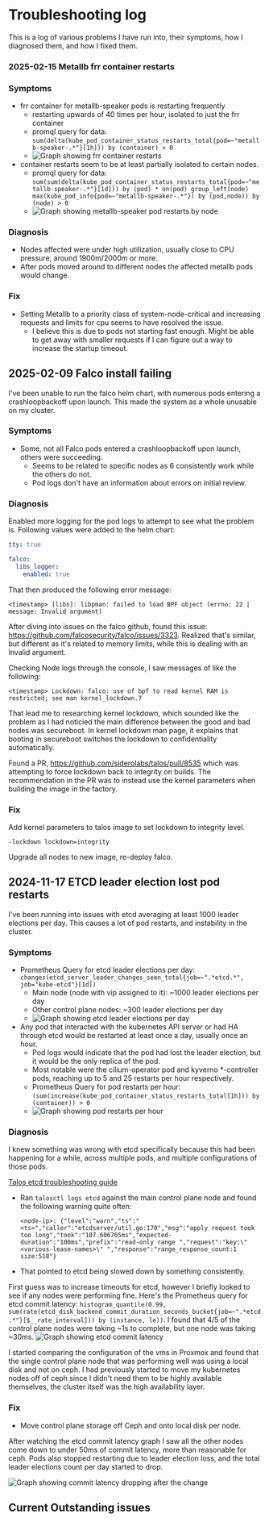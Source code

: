 # Troubleshooting log

This is a log of various problems I have run into, their symptoms, how I diagnosed them, and how I fixed them.

### 2025-02-15 Metallb frr container restarts

### Symptoms

- frr container for metallb-speaker pods is restarting frequently
    - restarting upwards of 40 times per hour, isolated to just the frr container
    - promql query for data: `sum(delta(kube_pod_container_status_restarts_total{pod=~"metallb-speaker-.*"}[1h])) by (container) > 0`
    - ![Graph showing frr container restarts](./images/2025-02-11-pod-restarts-frr-symptom.png)
- container restarts seem to be at least partially isolated to certain nodes.
    - promql query for data: `sum(sum(delta(kube_pod_container_status_restarts_total{pod=~"metallb-speaker-.*"}[1d])) by (pod) * on(pod) group_left(node) max(kube_pod_info{pod=~"metallb-speaker-.*"}) by (pod,node)) by (node) > 0`
    - ![Graph showing metallb-speaker pod restarts by node](./images/2025-02-11-pod-restarts-by-node-symptom.png)

### Diagnosis

- Nodes affected were under high utilization, usually close to CPU pressure, around 1900m/2000m or more.
- After pods moved around to different nodes the affected metallb pods would change.

### Fix

- Setting Metallb to a priority class of system-node-critical and increasing requests and limits for cpu seems to have resolved the issue.
    - I believe this is due to pods not starting fast enough. Might be able to get away with smaller requests if I can figure out a way to increase the startup timeout.

## 2025-02-09 Falco install failing

I've been unable to run the falco helm chart, with numerous pods entering a crashloopbackoff upon launch.
This made the system as a whole unusable on my cluster.

### Symptoms

- Some, not all Falco pods entered a crashloopbackoff upon launch, others were succeeding.
    - Seems to be related to specific nodes as 6 consistently work while the others do not.
    - Pod logs don't have an information about errors on initial review.

### Diagnosis

Enabled more logging for the pod logs to attempt to see what the problem is.
Following values were added to the helm chart:
```yaml
tty: true

falco:
  libs_logger:
    enabled: true
```

That then produced the following error message:

```
<timestamp> [libs]: libpman: failed to load BPF object (errno: 22 | message: Invalid argument)
```

After diving into issues on the falco github, found this issue: <https://github.com/falcosecurity/falco/issues/3323>.
Realized that's similar, but different as it's related to memory limits, while this is dealing with an Invalid argument.

Checking Node logs through the console, I saw messages of like the following:

```
<timestamp> Lockdown: falco: use of bpf to read kernel RAM is restricted; see man kernel_lockdown.7
```

That lead me to researching kernel lockdown, which sounded like the problem as I had noticied the main difference between the good and bad nodes was secureboot.
In kernel lockdown man page, it explains that booting in secureboot switches the lockdown to confidentiality automatically.

Found a PR, <https://github.com/siderolabs/talos/pull/8535> which was attempting to force lockdown back to integrity on builds.
The recommendation in the PR was to instead use the kernel parameters when building the image in the factory.

### Fix

Add kernel parameters to talos image to set lockdown to integrity level.
```
-lockdown lockdown=integrity
```

Upgrade all nodes to new image, re-deploy falco.


## 2024-11-17 ETCD leader election lost pod restarts

I've been running into issues with etcd averaging at least 1000 leader elections per day.
This causes a lot of pod restarts, and instability in the cluster.

### Symptoms

- Prometheus Query for etcd leader elections per day: `changes(etcd_server_leader_changes_seen_total{job=~".*etcd.*", job="kube-etcd"}[1d])`
  - Main node (node with vip assigned to it): ~1000 leader elections per day
  - Other control plane nodes: ~300 leader elections per day
  - ![Graph showing etcd leader elections per day](./images/2024-11-17-leader-elections-per-day.png "etcd leader elections per day")
- Any pod that interacted with the kubernetes API server or had HA through etcd would be restarted at least once a day, usually once an hour.
  - Pod logs would indicate that the pod had lost the leader election, but it would be the only replica of the pod.
  - Most notable were the cilium-operator pod and kyverno *-controller pods, reaching up to 5 and 25 restarts per hour respectively.
  - Prometheus Query for pod restarts per hour: `(sum(increase(kube_pod_container_status_restarts_total[1h])) by (container)) > 0`
  - ![Graph showing pod restarts per hour](./images/2024-11-17-pod-restarts-troubleshooting.png "Pod restarts per hour")

### Diagnosis

I knew something was wrong with etcd specifically because this had been happening for a while, across multiple pods, and multiple configurations of those pods.

[Talos etcd troubleshooting guide](https://www.talos.dev/v1.8/guides/troubleshooting/etcd/)
  - Ran `talosctl logs etcd` against the main control plane node and found the following warning quite often:
    ```
    <node-ip>: {"level":"warn","ts":"<ts>","caller":"etcdserver/util.go:170","msg":"apply request took too long","took":"107.606765ms","expected-duration":"100ms","prefix":"read-only range ","request":"key:\"<various-lease-names>\" ","response":"range_response_count:1 size:518"}
    ```
  - That pointed to etcd being slowed down by something consistently.

First guess was to increase timeouts for etcd, however I briefly looked to see if any nodes were performing fine.
Here's the Prometheus query for etcd commit latency: `histogram_quantile(0.99, sum(rate(etcd_disk_backend_commit_duration_seconds_bucket{job=~".*etcd.*"}[$__rate_interval])) by (instance, le))`.
I found that 4/5 of the control plane nodes were taking ~1s to complete, but one node was taking ~30ms.
![Graph showing etcd commit latency](./images/2024-11-17-etcd-commit-latency-diagnosis.png "etcd commit latency")

I started comparing the configuration of the vms in Proxmox and found that the single control plane node that was performing well was using a local disk and not on ceph.
I had previously started to move my kubernetes nodes off of ceph since I didn't need them to be highly available themselves, the cluster itself was the high availability layer.


### Fix

- Move control plane storage off Ceph and onto local disk per node.

After watching the etcd commit latency graph I saw all the other nodes come down to under 50ms of commit latency, more than reasonable for ceph.
Pods also stopped restarting due to leader election loss, and the total leader elections count per day started to drop.

![Graph showing commit latency dropping after the change](./images/2024-11-17-etcd-commit-latency-fix.png "Commit latency graph")


## Current Outstanding issues

